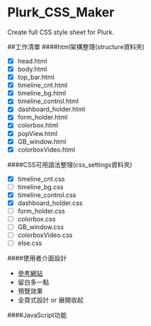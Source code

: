 # Plurk_CSS_Maker
Create full CSS style sheet for Plurk.

##工作清單
####html架構整理(structure資料夾)
- [x] head.html
- [x] body.html
- [x] top_bar.html
- [x] timeline_cnt.html
- [x] timeline_bg.html
- [x] timeline_control.html
- [x] dashboard_holder.html
- [x] form_holder.html
- [x] colorbox.html
- [x] popView.html
- [x] GB_window.html
- [x] colorboxVideo.html

####CSS可用語法整理(css_settings資料夾)
- [x] timeline_cnt.css
- [ ] timeline_bg.css
- [x] timeline_control.css
- [x] dashboard_holder.css
- [ ] form_holder.css
- [ ] colorbox.css
- [ ] GB_window.css
- [ ] colorboxVideo.css
- [ ] else.css

####使用者介面設計
- [參考網站](http://getbootstrap.com/customize/)
- 留白多一點
- 預覽效果
- 全頁式設計 or 展開收起

####JavaScript功能
